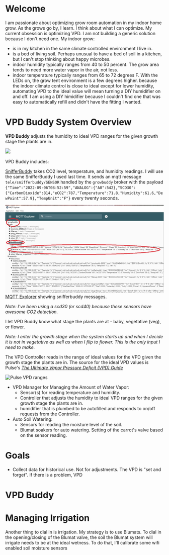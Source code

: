 # Welcome
I am passionate about optimizing grow room automation in my indoor home grow.  As the grows go by, I learn.  I think about what I can optimize.  My current obsession is optimizing VPD.  I am not building a generic solution because I don't need one.  My indoor grow:
- is in my kitchen in the same climate controlled environment I live in.
- is a bed of living soil.  Perhaps unusual to have a bed of soil in a kitchen, but I can't stop thinking about happy microbes.
- indoor humidity typically ranges from 40 to 50 percent.  The grow area tends to need more water vapor in the air, not less.
- indoor temperature typically ranges from 65 to 72 degrees F.  With the LEDs on, the grow tent environment is a few degrees higher.
because the indoor climate control is close to ideal except for lower humidity, automating VPD to the ideal value will mean turning a DIY humidifier on and off.  I am using a DIY himidifier because I couldn't find one that was easy to automatically refill and didn't have the fitting I wanted.
# VPD Buddy System Overview
__VPD Buddy__ adjusts the humidity to ideal VPD ranges for the given growth stage the plants are in.

<img src="https://docs.google.com/drawings/d/e/2PACX-1vTjks0iZHIZyD4VEdOo01_se0jn_CgJu9JUCee-rUhXBmFfykmObBkpqSUFBkOvnIdisiIzygPvDeZa/pub?w=599&amp;h=332">

VPD Buddy includes:


[SnifferBuddy](https://github.com/solarslurpi/GrowBuddy/blob/main/pages/SNIFFER_BUDDY.md) takes CO2 level, temperature, and humidity readings.  I will use the same SnifferBuddy I used last time.  It sends an mqtt message `tele/snifferbuddy/SENSOR` handled by the `growbuddy` broker with the payload `{"Time":"2022-09-06T08:52:59","ANALOG":{"A0":542},"SCD30":{"CarbonDioxide":814,"eCO2":787,"Temperature":71.8,"Humidity":61.6,"DewPoint":57.9},"TempUnit":"F"}` every twenty seconds. 

 ![snifferbuddy mqtt](images/mqttexplorer_snifferbuddy.jpg)   
            [MQTT Explorer](http://mqtt-explorer.com/) showing snifferbuddy messages.
    
_Note: I've been using a scd30 (or scd40) because these sensors have awesome CO2 detection._

I let VPD Buddy know what stage the plants are at - baby, vegetative (veg), or flower.

_Note: I enter the growth stage when the system starts up and when I decide it is not in vegetative as well as when I flip to flower.  This is the only input I need to make._

The VPD Controller reads in the range of ideal values for the VPD given the growth stage the plants are in. The source for the ideal VPD values is Pulse's [_The Ultimate Vapor Pressure Deficit (VPD) Guide_](https://pulsegrow.com/blogs/learn/vpd)

![Pulse VPD ranges](https://cdn.shopify.com/s/files/1/2451/2393/files/VPD_Stages_Card-Recovered_600x600.jpg)


- VPD Manager for Managing the Amount of Water Vapor:
    - Sensor(s) for reading temperature and humidity.
    - Controller that adjusts the humidity to ideal VPD ranges for the given growth stage the plants are in.
    - humidifier that is plumbed to be autofilled and responds to on/off requests from the Controller.
- Auto Soil Watering:
    - Sensors for reading the moisture level of the soil.
    - Blumat soakers for auto watering.  Setting of the carrot's valve based on the sensor reading.

# Goals
- Collect data for historical use.  Not for adjustments.  The VPD is "set and forget".  If there is a problem, VPD 

# VPD Buddy




# Managing Irrigation
Another thing to dial in is irrigation.  My strategy is to use Blumats.  To dial in the opening/closing of the Blumat valve, the soil the Blumat system will irrigate needs to be at the ideal wetness.  To do that, I'll calibrate some wifi enabled soil moisture sensors